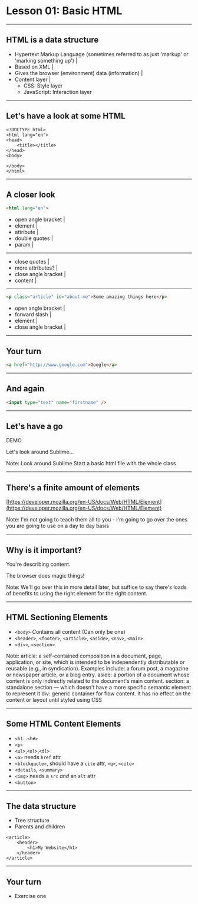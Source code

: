 # Lesson 01: Basic HTML

---

## HTML is a data structure

- Hypertext Markup Language (sometimes referred to as just 'markup' or 'marking something up') |
- Based on XML |
- Gives the browser (environment) data (information) |
- Content layer |
	- CSS: Style layer
	- JavaScript: Interaction layer

---

## Let's have a look at some HTML

```
<!DOCTYPE html>
<html lang="en">
<head>
	<title></title>
</head>
<body>

</body>
</html>
```

---

## A closer look

```html
<html lang="en">
```

- open angle bracket |
- element |
- attribute |
- double quotes |
- param |

---

- close quotes |
- more attributes? |
- close angle bracket |
- content |

---

```html
<p class="article" id="about-me">Some amazing things here</p>
```

- open angle bracket |
- forward slash |
- element |
- close angle bracket |

---

## Your turn

```html
<a href="http://www.google.com">Google</a>
```

---

## And again

```html
<input type="text" name="firstname" />
```

---

## Let's have a go

DEMO

Let's look around Sublime...

Note:
Look around Sublime
Start a basic html file with the whole class

---

## There's a finite amount of elements

[https://developer.mozilla.org/en-US/docs/Web/HTML/Element](https://developer.mozilla.org/en-US/docs/Web/HTML/Element)

Note:
I'm not going to teach them all to you - I'm going to go over the ones you are going to use on a day to day basis

---

## Why is it important?

You're describing content.

The browser does magic things!

Note:
We'll go over this in more detail later, but suffice to say there's loads of benefits to using the right element for the right content.

---

## HTML Sectioning Elements

- `<body>` Contains all content (Can only be one)
- `<header>`, `<footer>`, `<article>`, `<aside>`, `<nav>`, `<main>`
- `<div>`, `<section>`

Note:
article: a self-contained composition in a document, page, application, or site, which is intended to be independently distributable or reusable (e.g., in syndication). Examples include: a forum post, a magazine or newspaper article, or a blog entry.
aside: a portion of a document whose content is only indirectly related to the document's main content.
section: a standalone section — which doesn't have a more specific semantic element to represent it
div: generic container for flow content. It has no effect on the content or layout until styled using CSS

---

## Some HTML Content Elements

- `<h1`...`<h#>`
- `<p>`
- `<ul>`,`<ol>`,`<dl>`
- `<a>` needs `href` attr
- `<blockquote>`, should have a `cite` attr, `<q>`, `<cite>`
- `<details`, `<summary>`
- `<img>` needs a `src` *and* an `alt` attr
- `<button>`

---

## The data structure

- Tree structure
- Parents and children

```
<article>
	<header>
		<h1>My Website</h1>
	</header>
</article>
```

---

## Your turn

- Exercise one

